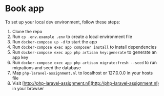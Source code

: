 # Book app

To set up your local dev environment, follow these steps:

1. Clone the repo
1. Run `cp .env.example .env` to create a local environment file
1. Run `docker-compose up -d` to start the app
1. Run `docker-compose exec app composer install` to install dependencies
1. Run `docker-compose exec app php artisan key:generate` to generate an app key
1. Run `docker-compose exec app php artisan migrate:fresh --seed` to run migrations and seed the database
1. Map `php-laravel-assignment.nl` to localhost or 127.0.0.0 in your hosts file
1. Visit [http://php-laravel-assignment.nl](http://php-laravel-assignment.nl) in your browser
